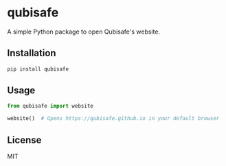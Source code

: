# qubisafe

A simple Python package to open Qubisafe's website.

## Installation

```bash
pip install qubisafe
```

## Usage

```python
from qubisafe import website

website()  # Opens https://qubisafe.github.io in your default browser
```

## License
MIT